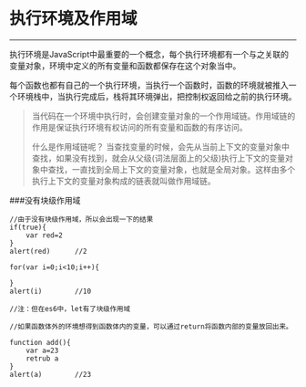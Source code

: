 ﻿# 执行环境及作用域


---

执行环境是JavaScript中最重要的一个概念，每个执行环境都有一个与之关联的变量对象，环境中定义的所有变量和函数都保存在这个对象当中。

每个函数也都有自己的一个执行环境，当执行一个函数时，函数的环境就被推入一个环境栈中，当执行完成后，栈将其环境弹出，把控制权返回给之前的执行环境。

> 当代码在一个环境中执行时，会创建变量对象的一个作用域链。作用域链的作用是保证执行环境有权访问的所有变量和函数的有序访问。
> 
> 什么是作用域链呢？
> 当查找变量的时候，会先从当前上下文的变量对象中查找，如果没有找到，就会从父级(词法层面上的父级)执行上下文的变量对象中查找，一直找到全局上下文的变量对象，也就是全局对象。这样由多个执行上下文的变量对象构成的链表就叫做作用域链。

###没有块级作用域
```
//由于没有块级作用域，所以会出现一下的结果
if(true){
    var red=2
}
alert(red)      //2

for(var i=0;i<10;i++){
    
}
alert(i)        //10

//注：但在es6中，let有了块级作用域
```

```
//如果函数体外的环境想得到函数体内的变量，可以通过return将函数内部的变量放回出来。

function add(){
    var a=23
    retrub a
}
alert(a)        //23
```



